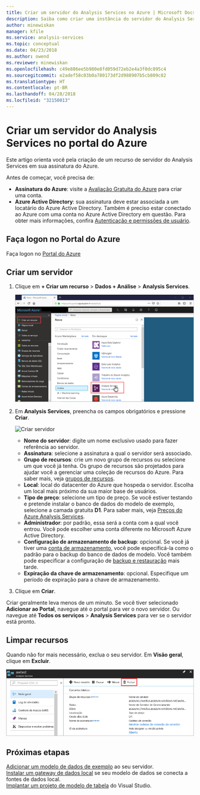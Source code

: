 ```yaml
---
title: Criar um servidor do Analysis Services no Azure | Microsoft Docs
description: Saiba como criar uma instância do servidor do Analysis Services no Azure.
author: minewiskan
manager: kfile
ms.service: analysis-services
ms.topic: conceptual
ms.date: 04/23/2018
ms.author: owend
ms.reviewer: minewiskan
ms.openlocfilehash: c49e886ee5b980e8fd059d72eb2e4a3f0dc895c4
ms.sourcegitcommit: e2adef58c03b0a780173df2d988907b5cb809c82
ms.translationtype: HT
ms.contentlocale: pt-BR
ms.lasthandoff: 04/28/2018
ms.locfileid: "32150013"
---
```

# <a name="create-an-analysis-services-server-in-azure-portal"></a>Criar um servidor do Analysis Services no portal do Azure
Este artigo orienta você pela criação de um recurso de servidor do Analysis Services em sua assinatura do Azure.

Antes de começar, você precisa de: 

* **Assinatura do Azure**: visite a [Avaliação Gratuita do Azure](https://azure.microsoft.com/offers/ms-azr-0044p/) para criar uma conta.
* **Azure Active Directory**: sua assinatura deve estar associada a um locatário do Azure Active Directory. Também é preciso estar conectado ao Azure com uma conta no Azure Active Directory em questão. Para obter mais informações, confira [Autenticação e permissões de usuário](analysis-services-manage-users.md).

## <a name="log-in-to-the-azure-portal"></a>Faça logon no Portal do Azure 

Faça logon no [Portal do Azure](https://portal.azure.com)


## <a name="create-a-server"></a>Criar um servidor

1. Clique em **+ Criar um recurso** > **Dados + Análise** > **Analysis Services**.

    ![Portal](./media/analysis-services-create-server/aas-create-server-portal.png)

2. Em **Analysis Services**, preencha os campos obrigatórios e pressione **Criar**.
   
    ![Criar servidor](./media/analysis-services-create-server/aas-create-server-blade.png)
   
   * **Nome do servidor**: digite um nome exclusivo usado para fazer referência ao servidor.
   * **Assinatura**: selecione a assinatura a qual o servidor será associado.
   * **Grupo de recursos**: crie um novo grupo de recursos ou selecione um que você já tenha. Os grupo de recursos são projetados para ajudar você a gerenciar uma coleção de recursos do Azure. Para saber mais, veja [grupos de recursos](../azure-resource-manager/resource-group-overview.md).
   * **Local**: local do datacenter do Azure que hospeda o servidor. Escolha um local mais próximo da sua maior base de usuários.
   * **Tipo de preço**: selecione um tipo de preço. Se você estiver testando e pretende instalar o banco de dados do modelo de exemplo, selecione a camada gratuita **D1**. Para saber mais, veja [Preços do Azure Analysis Services](https://azure.microsoft.com/pricing/details/analysis-services/). 
    * **Administrador**: por padrão, essa será a conta com a qual você entrou. Você pode escolher uma conta diferente no Microsoft Azure Active Directory.
    * **Configuração de armazenamento de backup**: opcional. Se você já tiver uma [conta de armazenamento](../storage/common/storage-introduction.md), você pode especificá-la como o padrão para o backup do banco de dados de modelo. Você também pode especificar a configuração de [backup e restauração](analysis-services-backup.md) mais tarde.
    * **Expiração da chave de armazenamento**: opcional. Especifique um período de expiração para a chave de armazenamento.
3. Clique em **Criar**.

Criar geralmente leva menos de um minuto. Se você tiver selecionado **Adicionar ao Portal**, navegue até o portal para ver o novo servidor. Ou navegue até **Todos os serviços** > **Analysis Services** para ver se o servidor está pronto.

## <a name="clean-up-resources"></a>Limpar recursos
Quando não for mais necessário, exclua o seu servidor. Em **Visão geral**, clique em **Excluir**. 

 ![Limpeza](./media/analysis-services-create-server/aas-create-server-cleanup.png)


## <a name="next-steps"></a>Próximas etapas

[Adicionar um modelo de dados de exemplo](analysis-services-create-sample-model.md) ao seu servidor.  
[Instalar um gateway de dados local](analysis-services-gateway-install.md) se seu modelo de dados se conecta a fontes de dados local.  
[Implantar um projeto de modelo de tabela](analysis-services-deploy.md) do Visual Studio.   



